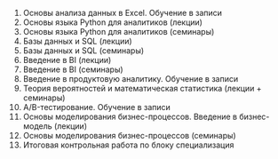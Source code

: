 01. Основы анализа данных в Excel. Обучение в записи
02. Основы языка Python для аналитиков (лекции)
03. Основы языка Python для аналитиков (семинары)
04. Базы данных и SQL (лекции)
05. Базы данных и SQL (семинары)
06. Введение в BI (лекции)
07. Введение в BI (семинары)
08. Введение в продуктовую аналитику. Обучение в записи
09. Теория вероятностей и математическая статистика (лекции + семинары)
10. A/B-тестирование. Обучение в записи
12. Основы моделирования бизнес-процессов. Введение в бизнес-модель (лекции)
13. Основы моделирования бизнес-процессов (семинары)
14. Итоговая контрольная работа по блоку специализация
